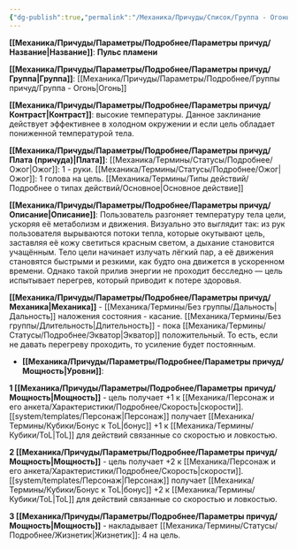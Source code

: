 ```yaml
---
{"dg-publish":true,"permalink":"/Механика/Причуды/Список/Группа - Огонь/Пульс пламени/","noteIcon":"","created":"2025-10-20T19:39:21.627+03:00","updated":"2025-10-20T13:31:32.082+03:00"}
---
```




**[[Механика/Причуды/Параметры/Подробнее/Параметры причуд/Название\|Название]]**: **Пульс пламени**

**[[Механика/Причуды/Параметры/Подробнее/Параметры причуд/Группа\|Группа]]**: [[Механика/Причуды/Параметры/Подробнее/Группы причуд/Группа - Огонь\|Огонь]] 

**[[Механика/Причуды/Параметры/Подробнее/Параметры причуд/Контраст\|Контраст]]**: высокие температуры. Данное заклинание действует эффективнее в холодном окружении и если цель обладает пониженной температурой тела. 

**[[Механика/Причуды/Параметры/Подробнее/Параметры причуд/Плата (причуда)\|Плата]]**: [[Механика/Термины/Статусы/Подробнее/Ожог\|Ожог]]: 1 - руки. [[Механика/Термины/Статусы/Подробнее/Ожог\|Ожог]]: 1 голова на цель. [[Механика/Термины/Типы действий/Подробнее о типах действий/Основное\|Основное действие]] 

**[[Механика/Причуды/Параметры/Подробнее/Параметры причуд/Описание\|Описание]]**: Пользователь разгоняет температуру тела цели, ускоряя её метаболизм и движения. Визуально это выглядит так: из рук пользователя вырываются потоки тепла, которые окутывают цель, заставляя её кожу светиться красным светом, а дыхание становится учащённым. Тело цели начинает излучать лёгкий пар, а её движения становятся быстрыми и резкими, как будто она движется в ускоренном времени. Однако такой прилив энергии не проходит бесследно — цель испытывает перегрев, который приводит к потере здоровья. 

**[[Механика/Причуды/Параметры/Подробнее/Параметры причуд/Механика\|Механика]]** - [[Механика/Термины/Без группы/Дальность\|Дальность]] наложения состояния - касание. [[Механика/Термины/Без группы/Длительность\|Длительность]] - пока [[Механика/Термины/Статусы/Подробнее/Экватор\|Экватор]] положительный. То есть, если не давать перегреву проходить, то усиление будет постоянным. 


- **[[Механика/Причуды/Параметры/Подробнее/Параметры причуд/Мощность\|Уровни]]**:

**1 [[Механика/Причуды/Параметры/Подробнее/Параметры причуд/Мощность\|Мощность]]** - цель получает +1 к [[Механика/Персонаж и его анкета/Характеристики/Подробнее/Скорость\|скорости]]. [[system/templates/Персонаж\|Персонаж]] получает [[Механика/Термины/Кубики/Бонус к ToL\|бонус]] +1 к [[Механика/Термины/Кубики/ToL\|ToL]] для действий связанные со скоростью и ловкостью.

**2 [[Механика/Причуды/Параметры/Подробнее/Параметры причуд/Мощность\|Мощность]]** - цель получает +2 к [[Механика/Персонаж и его анкета/Характеристики/Подробнее/Скорость\|скорости]]. [[system/templates/Персонаж\|Персонаж]] получает [[Механика/Термины/Кубики/Бонус к ToL\|бонус]] +2 к [[Механика/Термины/Кубики/ToL\|ToL]] для действий связанные со скоростью и ловкостью.

**3 [[Механика/Причуды/Параметры/Подробнее/Параметры причуд/Мощность\|Мощность]]** - накладывает [[Механика/Термины/Статусы/Подробнее/Жизнетик\|Жизнетик]]: 4 на цель. 